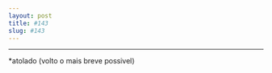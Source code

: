 ```yaml
---
layout: post
title: #143
slug: #143
---
```

---
<p class="description" style="text-align: justify;">
*atolado (volto o mais breve possivel)
